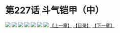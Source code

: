 # 第227话 斗气铠甲（中）
![](https://mhpic.xiaomingtaiji.net/comic/D/斗破苍穹拆分版/227话/1.jpg-zymk.middle.webp)
![](https://mhpic.xiaomingtaiji.net/comic/D/斗破苍穹拆分版/227话/2.jpg-zymk.middle.webp)
![](https://mhpic.xiaomingtaiji.net/comic/D/斗破苍穹拆分版/227话/3.jpg-zymk.middle.webp)
![](https://mhpic.xiaomingtaiji.net/comic/D/斗破苍穹拆分版/227话/4.jpg-zymk.middle.webp)
![](https://mhpic.xiaomingtaiji.net/comic/D/斗破苍穹拆分版/227话/5.jpg-zymk.middle.webp)
![](https://mhpic.xiaomingtaiji.net/comic/D/斗破苍穹拆分版/227话/6.jpg-zymk.middle.webp)
![](https://mhpic.xiaomingtaiji.net/comic/D/斗破苍穹拆分版/227话/7.jpg-zymk.middle.webp)
[【上一章】](./226.md)
[【目录】](./READMD.md)
[【下一章】](./228.md)
